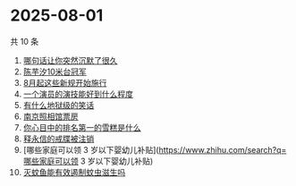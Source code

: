 # 2025-08-01

共 10 条

<!-- BEGIN -->
<!-- 最后更新时间 Fri Aug 01 2025 22:14:34 GMT+0800 (China Standard Time) -->

1. [哪句话让你突然沉默了很久](https://www.zhihu.com/search?q=哪句话让你突然沉默了很久)
1. [陈芋汐10米台冠军](https://www.zhihu.com/search?q=陈芋汐10米台冠军)
1. [8月起这些新规开始施行](https://www.zhihu.com/search?q=8月起这些新规开始施行)
1. [一个演员的演技能好到什么程度](https://www.zhihu.com/search?q=一个演员的演技能好到什么程度)
1. [有什么地狱级的笑话](https://www.zhihu.com/search?q=有什么地狱级的笑话)
1. [南京照相馆票房](https://www.zhihu.com/search?q=南京照相馆票房)
1. [你心目中的排名第一的雪糕是什么](https://www.zhihu.com/search?q=你心目中的排名第一的雪糕是什么)
1. [释永信的戒牒被注销](https://www.zhihu.com/search?q=释永信的戒牒被注销)
1. [哪些家庭可以领 3
   岁以下婴幼儿补贴](https://www.zhihu.com/search?q=哪些家庭可以领 3
   岁以下婴幼儿补贴)
1. [灭蚊鱼能有效遏制蚊虫滋生吗](https://www.zhihu.com/search?q=灭蚊鱼能有效遏制蚊虫滋生吗)

<!-- END -->
